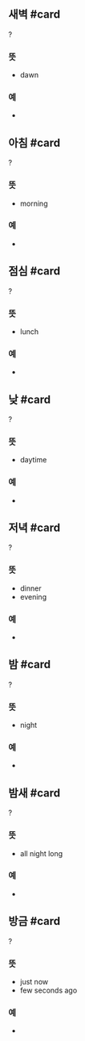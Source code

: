 ## 새벽 #card
?
### 뜻
- dawn
### 예
-
<!--SR:!2024-12-22,8,258-->

## 아침 #card
?
### 뜻
- morning
### 예
-
<!--SR:!2025-02-03,83,270-->

## 점심 #card
?
### 뜻
- lunch
### 예
-
<!--SR:!2025-01-06,23,258-->

## 낮 #card
?
### 뜻
- daytime
### 예
-
<!--SR:!2025-04-10,121,292-->


## 저녁 #card
?
### 뜻
- dinner
- evening
### 예
-
<!--SR:!2025-01-30,46,255-->

## 밤 #card
?
### 뜻
- night
### 예
-
<!--SR:!2024-12-31,43,295-->

## 밤새 #card
?
### 뜻
- all night long
### 예
-

## 방금 #card
?
### 뜻
- just now
- few seconds ago
### 예
-

